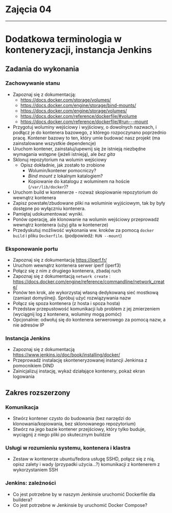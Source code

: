# Zajęcia 04
---
# Dodatkowa terminologia w konteneryzacji, instancja Jenkins

## Zadania do wykonania
### Zachowywanie stanu
* Zapoznaj się z dokumentacją:
  * https://docs.docker.com/storage/volumes/
  * https://docs.docker.com/engine/storage/bind-mounts/
  * https://docs.docker.com/engine/storage/volumes/
  * https://docs.docker.com/reference/dockerfile/#volume
  * https://docs.docker.com/reference/dockerfile/#run---mount
* Przygotuj woluminy wejściowy i wyjściowy, o dowolnych nazwach, i podłącz je do kontenera bazowego, z którego rozpoczynano poprzednio pracę. Kontener bazowy to ten, który umie budować nasz projekt (ma zainstalowane wszystkie dependencje)
* Uruchom kontener, zainstaluj/upewnij się że istnieją niezbędne wymagania wstępne (jeżeli istnieją), ale *bez gita*
* Sklonuj repozytorium na wolumin wejściowy
  * Opisz dokładnie, jak zostało to zrobione
    * Wolumin/kontener pomocniczy?
    * *Bind mount* z lokalnym katalogiem?
    * Kopiowanie do katalogu z woluminem na hoście (`/var/lib/docker`)?
* Uruchom build w kontenerze - rozważ skopiowanie repozytorium do wewnątrz kontenera
* Zapisz powstałe/zbudowane pliki na woluminie wyjściowym, tak by były dostępne po wyłączniu kontenera.
* Pamiętaj udokumentować wyniki.
* Ponów operację, ale klonowanie na wolumin wejściowy przeprowadź wewnątrz kontenera (użyj gita w kontenerze)
* Przedyskutuj możliwość wykonania ww. kroków za pomocą `docker build` i pliku `Dockerfile`. (podpowiedź: `RUN --mount`)

### Eksponowanie portu
* Zapoznaj się z dokumentacją https://iperf.fr/
* Uruchom wewnątrz kontenera serwer iperf (iperf3)
* Połącz się z nim z drugiego kontenera, zbadaj ruch
* Zapoznaj się z dokumentacją `network create` : https://docs.docker.com/engine/reference/commandline/network_create/
* Ponów ten krok, ale wykorzystaj własną dedykowaną sieć mostkową (zamiast domyślnej). Spróbuj użyć rozwiązywania nazw
* Połącz się spoza kontenera (z hosta i spoza hosta)
* Przedstaw przepustowość komunikacji lub problem z jej zmierzeniem (wyciągnij log z kontenera, woluminy mogą pomóc)
* Opcjonalnie: odwołuj się do kontenera serwerowego za pomocą nazw, a nie adresów IP

### Instancja Jenkins
* Zapoznaj się z dokumentacją  https://www.jenkins.io/doc/book/installing/docker/
* Przeprowadź instalację skonteneryzowanej instancji Jenkinsa z pomocnikiem DIND
* Zainicjalizuj instację, wykaż działające kontenery, pokaż ekran logowania

## Zakres rozszerzony
### Komunikacja
* Stwórz kontener czysto do budowania (bez narzędzi do klonowania/kopiowania, bez sklonowanego repozytorium)
* Stwórz na jego bazie kontener przejściowy, który tylko buduje, wyciągnij z niego pliki po skutecznym buildzie

### Usługi w rozumieniu systemu, kontenera i klastra
* Zestaw w kontenerze ubuntu/fedora usługę SSHD, połącz się z nią, opisz zalety i wady (przypadki użycia...?) komunikacji z kontenerem z wykorzystaniem SSH

### Jenkins: zależności
* Co jest potrzebne by w naszym Jenkinsie uruchomić Dockerfile dla buildera?
* Co jest potrzebne w Jenkinsie by uruchomić Docker Compose?
